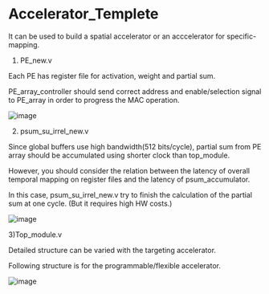 # Accelerator_Templete
It can be used to build a spatial accelerator or an acccelerator for specific-mapping.

1) PE_new.v

Each PE has register file for activation, weight and partial sum.

PE_array_controller should send correct address and enable/selection signal to PE_array in order to progress the MAC operation.

![image](https://user-images.githubusercontent.com/43400865/188390841-c61203cf-2263-4ab4-931b-e9e9774f76f5.png)

2) psum_su_irrel_new.v

Since global buffers use high bandwidth(512 bits/cycle), partial sum from PE array should be accumulated using shorter clock than top_module.

However, you should consider the relation between the latency of overall temporal mapping on register files and the latency of psum_accumulator.

In this case, psum_su_irrel_new.v try to finish the calculation of the partial sum at one cycle. (But it requires high HW costs.)

![image](https://user-images.githubusercontent.com/43400865/188393306-2f2c191f-b213-42c8-b930-b87d3d0c2150.png)

3)Top_module.v

Detailed structure can be varied with the targeting accelerator.

Following structure is for the programmable/flexible accelerator.

![image](https://user-images.githubusercontent.com/43400865/188393720-401bcc15-d528-4ada-a17b-8b7d97ab3992.png)
